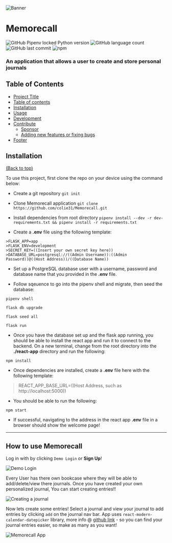 ![Banner](https://readmecontent.s3.us-east-2.amazonaws.com/memorecal_banner2.gif)

# Memorecall
![GitHub Pipenv locked Python version](https://img.shields.io/github/pipenv/locked/python-version/colie31/Memorecall?style=flat-square) ![GitHub language count](https://img.shields.io/github/languages/count/colie31/Memorecall?color=green&style=flat-square) ![GitHub last commit](https://img.shields.io/github/last-commit/colie31/Memorecall?color=brown&style=flat-square) ![npm](https://img.shields.io/npm/v/eslint-config-react-app?style=flat-square)

### An application that allows a user to create and store personal journals

## Table of Contents

- [Project Title](#memorecall)
- [Table of contents](#table-of-contents)
- [Installation](#installation)
- [Usage](#usage)
- [Development](#development)
- [Contribute](#contribute)
    - [Sponsor](#sponsor)
    - [Adding new features or fixing bugs](#adding-new-features-or-fixing-bugs)
- [Footer](#footer)

## Installation
[(Back to top)](#table-of-contents)

To use this project, first clone the repo on your device using the command below:

* Create a git repository
```git init```

* Clone Memorecall application
```git clone https://github.com/colie31/Memorecall.git```

* Install dependencies from root directory
```pipenv install --dev -r dev-requirements.txt && pipenv install -r requirements.txt```

* Create a **.env** file using the following template:

```
>FLASK_APP=app  
>FLASK_ENV=development  
>SECRET_KEY=((Insert your own secret key here))  
>DATABASE_URL=postgresql://((Admin Username)):((Admin Password))@((Host Address))/((Database Name))
```

* Set up a PostgreSQL database user with a username, password and database name that you provided in the **.env** file.

* Follow sqeuence to go into the pipenv shell and migrate, then seed the database:

```pipenv shell```

```flask db upgrade```

```flask seed all```

```flask run```

* Once you have the database set up and the flask app running, you should be able to install the react app and run it to connect to the backend. On a new terminal, change from the root directory into the **./react-app** directory and run the following:

```npm install```

* Once dependencies are installed, create a **.env** file here with the following template:

>REACT_APP_BASE_URL=((Host Address, such as http://localhost:5000))

* You should be able to run the following:

```npm start```

* If successful, navigating to the address in the react app **.env** file in a browser should show the welcome page!

-------------------------------------------

## How to use Memorecall

Log in with by clicking `Demo Login` or **Sign Up**!

![Demo Login](https://readmecontent.s3.us-east-2.amazonaws.com/brainbust_demo_login.png)

Every User has there own bookcase where they will be able to add/delete/view there journals. Once you have created your own personalized journal, You can start creating entries!!

![Creating a journal](https://readmecontent.s3.us-east-2.amazonaws.com/new_journal.png)

Now lets create some entries! Select a journal and view your journal to add entries by clicking `add` on the journal nav bar. App uses `react-modern-calendar-datepicker` library, more info @ [github link](https://github.com/Kiarash-Z/react-modern-calendar-datepicker) - so you can find your journal entries easier, so make as many as you want!

![Memorecall App](https://readmecontent.s3.us-east-2.amazonaws.com/journal_entry.png)
